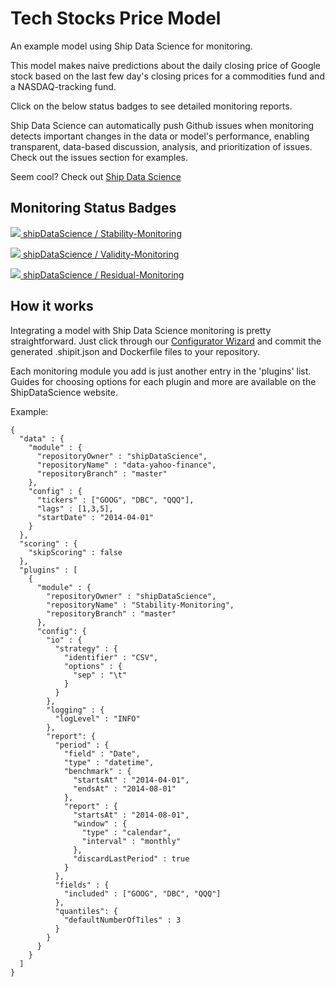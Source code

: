 Tech Stocks Price Model
==============

An example model using Ship Data Science for monitoring.

This model makes naive predictions
about the daily closing price of Google stock based on 
the last few day's closing prices for a commodities fund
and a NASDAQ-tracking fund.

Click on the below status badges to see detailed monitoring reports. 

Ship Data Science can automatically push Github issues 
when monitoring detects important changes in the data or model's performance, enabling transparent, data-based
discussion, analysis, and prioritization of issues. Check out the issues section for examples.

Seem cool? Check out [Ship Data Science](http://www.shipdatascience.com)  

Monitoring Status Badges
--------------------
[ <img src="http://www.shipdatascience.com/api/v1/badges?plugin_id=1&statsmodel_id=1&branch=master" > shipDataScience / Stability-Monitoring ](http://www.shipdatascience.com/app#!/latest/1/master/1 ) 

[ <img src="http://www.shipdatascience.com/api/v1/badges?plugin_id=2&statsmodel_id=1&branch=master" > shipDataScience / Validity-Monitoring ](http://www.shipdatascience.com/app#!/latest/1/master/2 ) 

[ <img src="http://www.shipdatascience.com/api/v1/badges?plugin_id=3&statsmodel_id=1&branch=master" > shipDataScience / Residual-Monitoring ](http://www.shipdatascience.com/app#!/latest/1/master/3 ) 

How it works
-----------
Integrating a model with Ship Data Science monitoring is pretty straightforward. Just click through our 
[Configurator Wizard](http://configurator.shipdatascience.com) and commit the generated
.shipit.json and Dockerfile files to your repository.

Each monitoring module you add is just another entry in the 'plugins' list. Guides for choosing options for each plugin and more are available on the ShipDataScience website.

Example:
```
{
  "data" : {
    "module" : {
      "repositoryOwner" : "shipDataScience",
      "repositoryName" : "data-yahoo-finance", 
      "repositoryBranch" : "master"
    },
    "config" : {
      "tickers" : ["GOOG", "DBC", "QQQ"], 
      "lags" : [1,3,5],
      "startDate" : "2014-04-01"
    }
  },
  "scoring" : {
    "skipScoring" : false
  },
  "plugins" : [
    {
      "module" : {
        "repositoryOwner" : "shipDataScience",
        "repositoryName" : "Stability-Monitoring",
        "repositoryBranch" : "master"
      },
      "config": {
        "io" : {
          "strategy" : {
            "identifier" : "CSV",
            "options" : {
              "sep" : "\t"
            }
          }
        },
        "logging" : {
          "logLevel" : "INFO"
        },
        "report": {
          "period" : {
            "field" : "Date",
            "type" : "datetime",
            "benchmark" : {
              "startsAt" : "2014-04-01",
              "endsAt" : "2014-08-01"
            },
            "report" : {
              "startsAt" : "2014-08-01",
              "window" : {
                "type" : "calendar",
                "interval" : "monthly"
              },
              "discardLastPeriod" : true
            }
          },
          "fields" : {
            "included" : ["GOOG", "DBC", "QQQ"]
          },
          "quantiles": {
            "defaultNumberOfTiles" : 3
          }
        }
      }
    }
  ]
}


```


